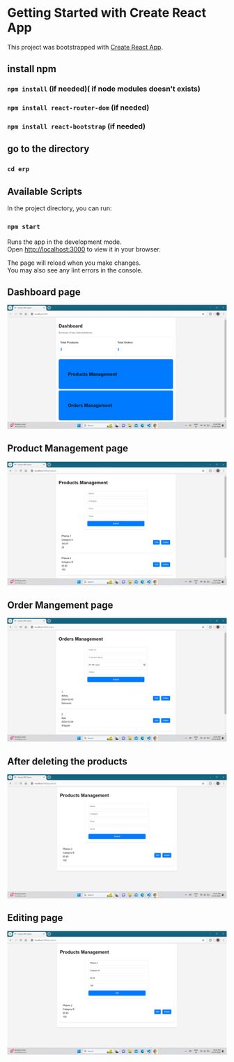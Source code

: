 # Getting Started with Create React App

This project was bootstrapped with [Create React App](https://github.com/facebook/create-react-app).

## install npm 
   ###  `npm install` (if needed)( if node modules doesn't exists)
   ###  `npm install react-router-dom` (if needed)
   ###  `npm install react-bootstrap` (if needed)

## go to the directory
   ### `cd erp`

## Available Scripts

In the project directory, you can run:

### `npm start`

Runs the app in the development mode.\
Open [http://localhost:3000](http://localhost:3000) to view it in your browser.

The page will reload when you make changes.\
You may also see any lint errors in the console.

## Dashboard page
![dashboard](<Screenshot (23).png>)

## Product Management page
![product management](<Screenshot (24).png>)

## Order Mangement page
![Order mangement](<Screenshot (27).png>)

## After deleting the products
![after deleting](<Screenshot (25).png>)

## Editing page
![Edit](<Screenshot (26).png>)

